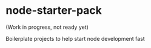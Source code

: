 node-starter-pack
=================

(Work in progress, not ready yet)

Boilerplate projects to help start node development fast
